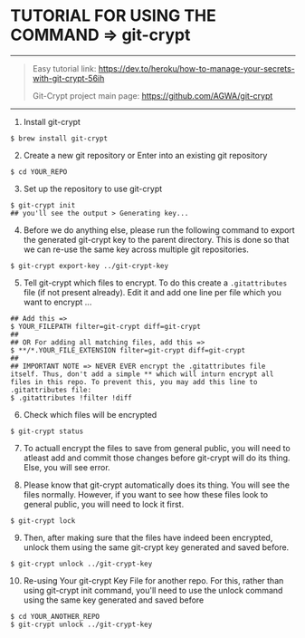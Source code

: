 # TUTORIAL FOR USING THE COMMAND => git-crypt

-------

> Easy tutorial link: <https://dev.to/heroku/how-to-manage-your-secrets-with-git-crypt-56ih>
> 
> Git-Crypt project main page: <https://github.com/AGWA/git-crypt>

---------

1. Install git-crypt
```
$ brew install git-crypt
```

2. Create a new git repository or Enter into an existing git repository
```
$ cd YOUR_REPO
```

3. Set up the repository to use git-crypt
```
$ git-crypt init 
## you'll see the output > Generating key...
```

4. Before we do anything else, please run the following command to export the generated git-crypt key to the parent directory. This is done so that we can re-use the same key across multiple git repositories.
```
$ git-crypt export-key ../git-crypt-key
```

5. Tell git-crypt which files to encrypt. To do this create a `.gitattributes` file (if not present already). Edit it and add one line per file which you want to encrypt ...
```
## Add this => 
$ YOUR_FILEPATH filter=git-crypt diff=git-crypt
##
## OR For adding all matching files, add this => 
$ **/*.YOUR_FILE_EXTENSION filter=git-crypt diff=git-crypt
##
## IMPORTANT NOTE => NEVER EVER encrypt the .gitattributes file itself. Thus, don't add a simple ** which will inturn encrypt all files in this repo. To prevent this, you may add this line to .gitattributes file:
$ .gitattributes !filter !diff
```

6. Check which files will be encrypted
```
$ git-crypt status
```

7. To actuall encrypt the files to save from general public, you will need to atleast add and commit those changes before git-crypt will do its thing. Else, you will see error.

8. Please know that git-crypt automatically does its thing. You will see the files normally. However, if you want to see how these files look to general public, you will need to lock it first.
```
$ git-crypt lock
```

9. Then, after making sure that the files have indeed been encrypted, unlock them using the same git-crypt key generated and saved before.
```
$ git-crypt unlock ../git-crypt-key
```

10. Re-using Your git-crypt Key File for another repo. For this, rather than using git-crypt init command, you'll need to use the unlock command using the same key generated and saved before
```
$ cd YOUR_ANOTHER_REPO
$ git-crypt unlock ../git-crypt-key
```

